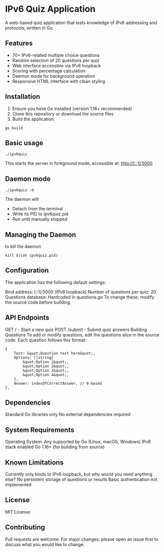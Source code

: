 # IPv6 Quiz Application

A web-based quiz application that tests knowledge of IPv6 addressing and protocols, written in Go.

## Features

- 70+ IPv6-related multiple choice questions
- Random selection of 20 questions per quiz
- Web interface accessible via IPv6 loopback
- Scoring with percentage calculation
- Daemon mode for background operation
- Responsive HTML interface with clean styling

## Installation

1. Ensure you have Go installed (version 1.16+ recommended)
2. Clone this repository or download the source files
3. Build the application:

```
go build
```

## Basic usage 

```
./ipv6quiz
```

This starts the server in foreground mode, accessible at:
[http://[::1]:5000](http://[::1]:5000)

## Daemon mode

```
./ipv6quiz -d
```

The daemon will:
- Detach from the terminal
- Write its PID to ipv6quiz.pid
- Run until manually stopped

## Managing the Daemon

to kill the daemon

```
kill $(cat ipv6quiz.pid)
```

## Configuration
The application has the following default settings:

Bind address: [::1]:5000 (IPv6 loopback)
Number of questions per quiz: 20
Questions database: Hardcoded in questions.go
To change these, modify the source code before building.

## API Endpoints
GET / - Start a new quiz
POST /submit - Submit quiz answers
Building Questions
To add or modify questions, edit the questions slice in the source code. Each question follows this format:

```
{
    Text: &quot;Question text here&quot;,
    Options: []string{
        &quot;Option 1&quot;,
        &quot;Option 2&quot;,
        &quot;Option 3&quot;,
        &quot;Option 4&quot;,
    },
    Answer: indexOfCorrectAnswer, // 0-based
},
```

## Dependencies
Standard Go libraries only
No external dependencies required

## System Requirements
Operating System: Any supported by Go (Linux, macOS, Windows)
IPv6 stack enabled
Go 1.16+ (for building from source)

## Known Limitations
Currently only binds to IPv6 loopback, but why would you need anything else?
No persistent storage of questions or results
Basic authentication not implemented

## License

MIT License

## Contributing
Pull requests are welcome. For major changes, please open an issue first to discuss what you would like to change.
